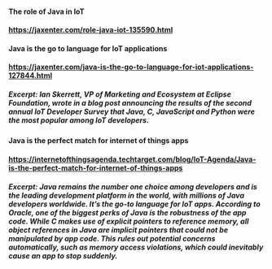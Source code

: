#### The role of Java in IoT
#### https://jaxenter.com/role-java-iot-135590.html

#### Java is the go to language for IoT applications
#### https://jaxenter.com/java-is-the-go-to-language-for-iot-applications-127844.html
##### Excerpt: Ian Skerrett, VP of Marketing and Ecosystem at Eclipse Foundation, wrote in a blog post announcing the results of the second annual IoT Developer Survey that Java, C, JavaScript and Python were the most popular among IoT developers.

#### Java is the perfect match for internet of things apps
#### https://internetofthingsagenda.techtarget.com/blog/IoT-Agenda/Java-is-the-perfect-match-for-internet-of-things-apps
##### Excerpt: Java remains the number one choice among developers and is the leading development platform in the world, with millions of Java developers worldwide. It’s the go-to language for IoT apps. According to Oracle, one of the biggest perks of Java is the robustness of the app code. While C makes use of explicit pointers to reference memory, all object references in Java are implicit pointers that could not be manipulated by app code. This rules out potential concerns automatically, such as memory access violations, which could inevitably cause an app to stop suddenly.
